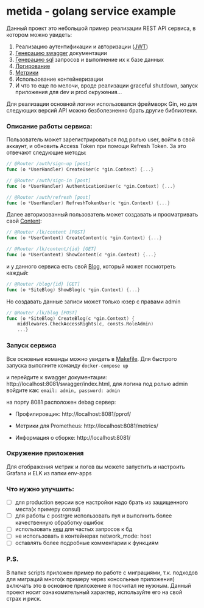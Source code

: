 # metida - golang service example

Данный проект это небольшой пример реализации REST API сервиса, в котором можно увидеть:
1. Реализацию аутентификации и авторизации ([JWT](https://gist.github.com/zmts/802dc9c3510d79fd40f9dc38a12bccfc))
2. [Генерацию swagger](https://github.com/swaggo/swag) документации
3. [Генерацию sql](https://docs.sqlc.dev/en/latest/index.html) запросов и выполнение их к базе данных 
4. [Логирование](https://github.com/uber-go/zap)
5. [Метрики](https://github.com/prometheus/client_golang)
6. Использование контейнеризации
7. И что то еще по мелочи, вроде реализации graceful shutdown, запуск приложения для dev и prod окружения...

Для реализации основной логики использовался фреймворк Gin, но для следующих версий API можно безболезненно
брать другие библиотеки.

### Описание работы сервиса:
Пользователь может зарегистрироваться под ролью user, войти в свой аккаунт, и обновить Access Token при помощи Refresh Token.
За это отвечают следующие методы:
```go
// @Router /auth/sign-up [post]
func (o *UserHandler) CreateUser(c *gin.Context) {...}

// @Router /auth/sign-in [post]
func (o *UserHandler) AuthenticationUser(c *gin.Context) {...}

// @Router /auth/refresh [post]
func (o *UserHandler) RefreshTokenUser(c *gin.Context) {...}
```

Далее авторизованный пользователь может создавать и просматривать свой [Content](https://github.com/Dsmit05/metida/blob/main/internal/models/user.go#L15):
```go
// @Router /lk/content [POST]
func (o *UserContent) CreateContent(c *gin.Context) {...}

// @Router /lk/content/{id} [GET]
func (o *UserContent) ShowContent(c *gin.Context) {...}
```

и у данного сервиса есть свой [Blog](https://github.com/Dsmit05/metida/blob/main/internal/models/user.go#L8), который может посмотреть каждый:
```go
// @Router /blog/{id} [GET]
func (o *SiteBlog) ShowBlog(c *gin.Context) {...}
```
Но создавать данные записи может только юзер с правами admin
```go
// @Router /lk/blog [POST]
func (o *SiteBlog) CreateBlog(c *gin.Context) {
	middlewares.CheckAccessRights(c, consts.RoleAdmin)
    ...}
```

### Запуск сервиса
Все основные команды можно увидеть в [Makefile](https://github.com/Dsmit05/metida/blob/main/Makefile).
Для быстрого запуска выполните команду `docker-compose up`

и перейдите к swagger документации: http://localhost:8081/swagger/index.html,
для логина под ролью admin войдите как: `email: admin, password: admin`


на порту 8081 расположен debag сервер:

- Профилировщик:
http://localhost:8081/pprof/

- Метрики для Prometheus:
http://localhost:8081/metrics/

- Информация о сборке:
http://localhost:8081/

### Окружение приложения
Для отображения метрик и логов вы можете запустить и настроить Grafana и ELK из папки env-apps

### Что нужно улучшить:
- [ ] для production версии все настройки надо брать из защищенного места(к примеру consul)
- [ ] для работы с postrgre использовать пул и выполнить более качественную обработку ошибок
- [ ] использовать [кеш](https://github.com/Dsmit05/metida/blob/main/pkg/cache/lru/lru-cache.go) для частых запросов к бд
- [ ] не использовать в контейнерах network_mode: host
- [ ] оставлять более подробные комментарии к функциям

### P.S.
В папке scripts приложен пример по работе с миграциями, 
т.к. подходов для миграций много(к примеру через консольные приложения) включать это в основное приложение
я посчитал не нужным.
Данный проект носит ознакомительный характер, используйте его на свой страх и риск.
